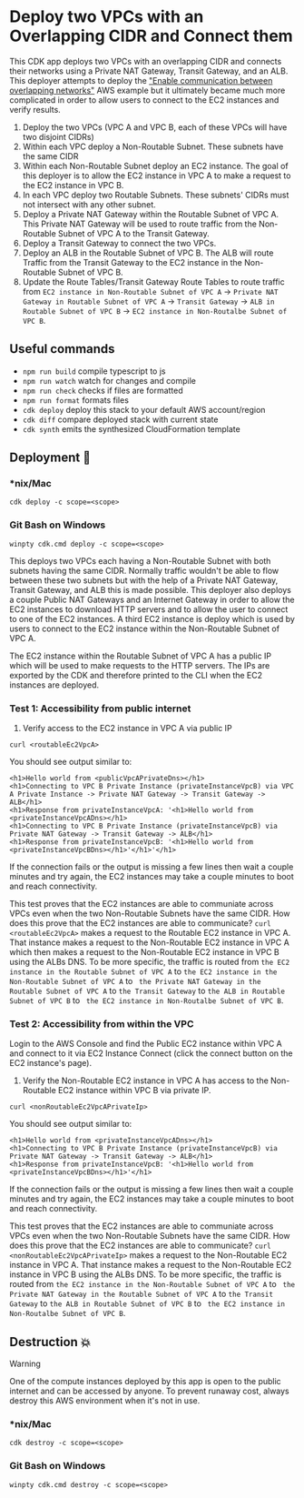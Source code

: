 # Deploy two VPCs with an Overlapping CIDR and Connect them

This CDK app deploys two VPCs with an overlapping CIDR and connects their networks using a Private NAT Gateway, Transit Gateway, and an ALB. This deployer attempts to deploy the ["Enable communication between overlapping networks"](https://docs.aws.amazon.com/vpc/latest/userguide/nat-gateway-scenarios.html#private-nat-overlapping-networks) AWS example but it ultimately became much more complicated in order to allow users to connect to the EC2 instances and verify results.

1. Deploy the two VPCs (VPC A and VPC B, each of these VPCs will have two disjoint CIDRs)
2. Within each VPC deploy a Non-Routable Subnet. These subnets have the same CIDR
3. Within each Non-Routable Subnet deploy an EC2 instance. The goal of this deployer is to allow the EC2 instance in VPC A to make a request to the EC2 instance in VPC B.
4. In each VPC deploy two Routable Subnets. These subnets' CIDRs must not intersect with any other subnet.
5. Deploy a Private NAT Gateway within the Routable Subnet of VPC A. This Private NAT Gateway will be used to route traffic from the Non-Routable Subnet of VPC A to the Transit Gateway.
6. Deploy a Transit Gateway to connect the two VPCs.
7. Deploy an ALB in the Routable Subnet of VPC B. The ALB will route Traffic from the Transit Gateway to the EC2 instance in the Non-Routable Subnet of VPC B.
8. Update the Route Tables/Transit Gateway Route Tables to route traffic from `EC2 instance in Non-Routable Subnet of VPC A` -> `Private NAT Gateway in Routable Subnet of VPC A` -> `Transit Gateway` -> `ALB in Routable Subnet of VPC B` -> `EC2 instance in Non-Routalbe Subnet of VPC B`.

## Useful commands

- `npm run build` compile typescript to js
- `npm run watch` watch for changes and compile
- `npm run check` checks if files are formatted
- `npm run format` formats files
- `cdk deploy` deploy this stack to your default AWS account/region
- `cdk diff` compare deployed stack with current state
- `cdk synth` emits the synthesized CloudFormation template

## Deployment :rocket:

### \*nix/Mac

```console
cdk deploy -c scope=<scope>
```

### Git Bash on Windows


```console
winpty cdk.cmd deploy -c scope=<scope>
```

This deploys two VPCs each having a Non-Routable Subnet with both subnets having the same CIDR. Normally traffic wouldn't be able to flow between these two subnets but with the help of a Private NAT Gateway, Transit Gateway, and ALB this is made possible. This deployer also deploys a couple Public NAT Gateways and an Internet Gateway in order to allow the EC2 instances to download HTTP servers and to allow the user to connect to one of the EC2 instances. A third EC2 instance is deploy which is used by users to connect to the EC2 instance within the Non-Routable Subnet of VPC A.

The EC2 instance within the Routable Subnet of VPC A has a public IP which will be used to make requests to the HTTP servers. The IPs are exported by the CDK and therefore printed to the CLI when the EC2 instances are deployed.

### Test 1: Accessibility from public internet

1. Verify access to the EC2 instance in VPC A via public IP

```console
curl <routableEc2VpcA>
```

You should see output similar to:

```console
<h1>Hello world from <publicVpcAPrivateDns></h1>
<h1>Connecting to VPC B Private Instance (privateInstanceVpcB) via VPC A Private Instance -> Private NAT Gateway -> Transit Gateway -> ALB</h1>
<h1>Response from privateInstanceVpcA: '<h1>Hello world from <privateInstanceVpcADns></h1>
<h1>Connecting to VPC B Private Instance (privateInstanceVpcB) via Private NAT Gateway -> Transit Gateway -> ALB</h1>
<h1>Response from privateInstanceVpcB: '<h1>Hello world from <privateInstanceVpcBDns></h1>'</h1>'</h1>
```

If the connection fails or the output is missing a few lines then wait a couple minutes and try again, the EC2 instances may take a couple minutes to boot and reach connectivity.

This test proves that the EC2 instances are able to communiate across VPCs even when the two Non-Routable Subnets have the same CIDR. How does this prove that the EC2 instances are able to communicate? `curl <routableEc2VpcA>` makes a request to the Routable EC2 instance in VPC A. That instance makes a request to the Non-Routable EC2 instance in VPC A which then makes a request to the Non-Routable EC2 instance in VPC B using the ALBs DNS. To be more specific, the traffic is routed from `the EC2 instance in the Routable Subnet of VPC A` to `the EC2 instance in the Non-Routable Subnet of VPC A` to ` the Private NAT Gateway in the Routable Subnet of VPC A` to `the Transit Gateway` to `the ALB in Routable Subnet of VPC B` to ` the EC2 instance in Non-Routalbe Subnet of VPC B`.

### Test 2: Accessibility from within the VPC

Login to the AWS Console and find the Public EC2 instance within VPC A and connect to it via EC2 Instance Connect (click the connect button on the EC2 instance's page).

1. Verify the Non-Routable EC2 instance in VPC A has access to the Non-Routable EC2 instance within VPC B via private IP.

```console
curl <nonRoutableEc2VpcAPrivateIp>
```

You should see output similar to:

```console
<h1>Hello world from <privateInstanceVpcADns></h1>
<h1>Connecting to VPC B Private Instance (privateInstanceVpcB) via Private NAT Gateway -> Transit Gateway -> ALB</h1>
<h1>Response from privateInstanceVpcB: '<h1>Hello world from <privateInstanceVpcBDns></h1>'</h1>
```

If the connection fails or the output is missing a few lines then wait a couple minutes and try again, the EC2 instances may take a couple minutes to boot and reach connectivity.

This test proves that the EC2 instances are able to communiate across VPCs even when the two Non-Routable Subnets have the same CIDR. How does this prove that the EC2 instances are able to communicate? `curl <nonRoutableEc2VpcAPrivateIp>` makes a request to the Non-Routable EC2 instance in VPC A. That instance makes a request to the Non-Routable EC2 instance in VPC B using the ALBs DNS. To be more specific, the traffic is routed from `the EC2 instance in the Non-Routable Subnet of VPC A` to ` the Private NAT Gateway in the Routable Subnet of VPC A` to `the Transit Gateway` to `the ALB in Routable Subnet of VPC B` to ` the EC2 instance in Non-Routalbe Subnet of VPC B`.

## Destruction :boom:

> [!WARNING]
> One of the compute instances deployed by this app is open to the public internet and can be accessed by anyone. To prevent runaway cost, always destroy this AWS environment when it's not in use.

### \*nix/Mac

```console
cdk destroy -c scope=<scope>
```

### Git Bash on Windows

```console
winpty cdk.cmd destroy -c scope=<scope>
```
